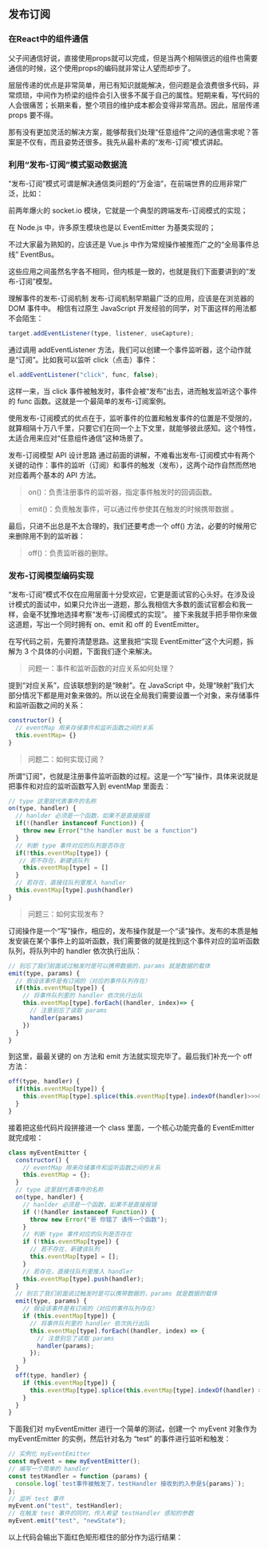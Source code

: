 ## 发布订阅

### 在React中的组件通信

父子间通信好说，直接使用props就可以完成，但是当两个相隔很远的组件也需要通信的时候，这个使用props的编码就非常让人望而却步了。

层层传递的优点是非常简单，用已有知识就能解决，但问题是会浪费很多代码，非常烦琐，中间作为桥梁的组件会引入很多不属于自己的属性。短期来看，写代码的人会很痛苦；长期来看，整个项目的维护成本都会变得非常高昂。因此，层层传递 props 要不得。

那有没有更加灵活的解决方案，能够帮我们处理“任意组件”之间的通信需求呢？答案是不仅有，而且姿势还很多。我先从最朴素的“发布-订阅”模式讲起。

### 利用“发布-订阅”模式驱动数据流
“发布-订阅”模式可谓是解决通信类问题的“万金油”，在前端世界的应用非常广泛，比如：

前两年爆火的 socket.io 模块，它就是一个典型的跨端发布-订阅模式的实现；

在 Node.js 中，许多原生模块也是以 EventEmitter 为基类实现的；

不过大家最为熟知的，应该还是 Vue.js 中作为常规操作被推而广之的“全局事件总线” EventBus。

这些应用之间虽然名字各不相同，但内核是一致的，也就是我们下面要讲到的“发布-订阅”模型。

理解事件的发布-订阅机制
发布-订阅机制早期最广泛的应用，应该是在浏览器的 DOM 事件中。  相信有过原生 JavaScript 开发经验的同学，对下面这样的用法都不会陌生：

```js
target.addEventListener(type, listener, useCapture);
```
通过调用 addEventListener 方法，我们可以创建一个事件监听器，这个动作就是“订阅”。比如我可以监听 click（点击）事件：

```js
el.addEventListener("click", func, false);
```
这样一来，当 click 事件被触发时，事件会被“发布”出去，进而触发监听这个事件的 func 函数。这就是一个最简单的发布-订阅案例。

使用发布-订阅模式的优点在于，监听事件的位置和触发事件的位置是不受限的，就算相隔十万八千里，只要它们在同一个上下文里，就能够彼此感知。这个特性，太适合用来应对“任意组件通信”这种场景了。

发布-订阅模型 API 设计思路
通过前面的讲解，不难看出发布-订阅模式中有两个关键的动作：事件的监听（订阅）和事件的触发（发布），这两个动作自然而然地对应着两个基本的 API 方法。

> on()：负责注册事件的监听器，指定事件触发时的回调函数。

> emit()：负责触发事件，可以通过传参使其在触发的时候携带数据 。

最后，只进不出总是不太合理的，我们还要考虑一个 off() 方法，必要的时候用它来删除用不到的监听器：

> off()：负责监听器的删除。

### 发布-订阅模型编码实现
“发布-订阅”模式不仅在应用层面十分受欢迎，它更是面试官的心头好。在涉及设计模式的面试中，如果只允许出一道题，那么我相信大多数的面试官都会和我一样，会毫不犹豫地选择考察“发布-订阅模式的实现”。 接下来我就手把手带你来做这道题，写出一个同时拥有 on、emit 和 off 的 EventEmitter。

在写代码之前，先要捋清楚思路。这里我把“实现 EventEmitter”这个大问题，拆解为 3 个具体的小问题，下面我们逐个来解决。

>  问题一：事件和监听函数的对应关系如何处理？

提到“对应关系”，应该联想到的是“映射”。在 JavaScript 中，处理“映射”我们大部分情况下都是用对象来做的。所以说在全局我们需要设置一个对象，来存储事件和监听函数之间的关系：

```js
constructor() {
  // eventMap 用来存储事件和监听函数之间的关系
  this.eventMap= {}
}
```
>  问题二：如何实现订阅？

所谓“订阅”，也就是注册事件监听函数的过程。这是一个“写”操作，具体来说就是把事件和对应的监听函数写入到 eventMap 里面去：

```js
// type 这里就代表事件的名称
on(type, handler) {
  // hanlder 必须是一个函数，如果不是直接报错
  if(!(handler instanceof Function)) {
    throw new Error("the handler must be a function")
  }
  // 判断 type 事件对应的队列是否存在
  if(!this.eventMap[type]) {
   // 若不存在，新建该队列
    this.eventMap[type] = []
  }
  // 若存在，直接往队列里推入 handler
  this.eventMap[type].push(handler)
}
```
>  问题三：如何实现发布？

订阅操作是一个“写”操作，相应的，发布操作就是一个“读”操作。发布的本质是触发安装在某个事件上的监听函数，我们需要做的就是找到这个事件对应的监听函数队列，将队列中的 handler 依次执行出队：

```js
// 别忘了我们前面说过触发时是可以携带数据的，params 就是数据的载体
emit(type, params) {
  // 假设该事件是有订阅的（对应的事件队列存在）
  if(this.eventMap[type]) {
    // 将事件队列里的 handler 依次执行出队
    this.eventMap[type].forEach((handler, index)=> {
      // 注意别忘了读取 params
      handler(params)
    })
  }
}
```
到这里，最最关键的 on 方法和 emit 方法就实现完毕了。最后我们补充一个 off 方法：

```js
off(type, handler) {
  if(this.eventMap[type]) {
    this.eventMap[type].splice(this.eventMap[type].indexOf(handler)>>>0,1)
  }
}
```
接着把这些代码片段拼接进一个 class 里面，一个核心功能完备的 EventEmitter 就完成啦：

```js
class myEventEmitter {
  constructor() {
    // eventMap 用来存储事件和监听函数之间的关系
    this.eventMap = {};
  }
  // type 这里就代表事件的名称
  on(type, handler) {
    // hanlder 必须是一个函数，如果不是直接报错
    if (!(handler instanceof Function)) {
      throw new Error("哥 你错了 请传一个函数");
    }
    // 判断 type 事件对应的队列是否存在
    if (!this.eventMap[type]) {
      // 若不存在，新建该队列
      this.eventMap[type] = [];
    }
    // 若存在，直接往队列里推入 handler
    this.eventMap[type].push(handler);
  }
  // 别忘了我们前面说过触发时是可以携带数据的，params 就是数据的载体
  emit(type, params) {
    // 假设该事件是有订阅的（对应的事件队列存在）
    if (this.eventMap[type]) {
      // 将事件队列里的 handler 依次执行出队
      this.eventMap[type].forEach((handler, index) => {
        // 注意别忘了读取 params
        handler(params);
      });
    }
  }
  off(type, handler) {
    if (this.eventMap[type]) {
      this.eventMap[type].splice(this.eventMap[type].indexOf(handler) >>> 0, 1);
    }
  }
}
```
下面我们对 myEventEmitter 进行一个简单的测试，创建一个 myEvent 对象作为 myEventEmitter 的实例，然后针对名为 “test” 的事件进行监听和触发：

```js
// 实例化 myEventEmitter
const myEvent = new myEventEmitter();
// 编写一个简单的 handler
const testHandler = function (params) {
  console.log(`test事件被触发了，testHandler 接收到的入参是${params}`);
};
// 监听 test 事件
myEvent.on("test", testHandler);
// 在触发 test 事件的同时，传入希望 testHandler 感知的参数
myEvent.emit("test", "newState");
```
以上代码会输出下面红色矩形框住的部分作为运行结果：